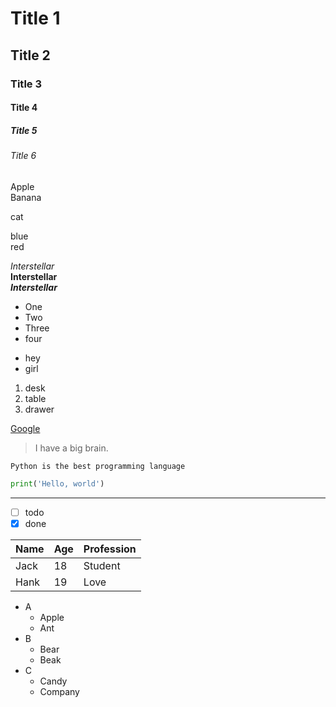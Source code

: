 # Title 1
## Title 2
### Title 3
#### Title 4
##### Title 5
###### Title 6
Apple  
Banana

cat

blue  
red

*Interstellar*  
**Interstellar**  
***Interstellar***  

* One
* Two
* Three
* four

- hey
- girl

1. desk
2. table
3. drawer

[Google](https://www.google.com.tw/?hl=zh_TW)  

> I have a big brain.

`Python is the best programming language`

```python
print('Hello, world')
```

---

- [ ] todo
- [x] done

| Name | Age | Profession |
| ---- | --- | ---------- |
| Jack | 18 | Student |
| Hank | 19 | Love |

* A
  * Apple
  * Ant
* B
  * Bear
  * Beak
* C
  * Candy
  * Company 

